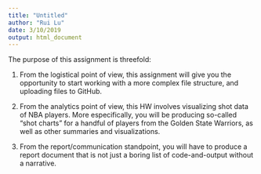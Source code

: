 ```yaml
---
title: "Untitled"
author: "Rui Lu"
date: 3/10/2019
output: html_document
---
```


The purpose of this assignment is threefold: 
1. From the logistical point of view, this assignment will give you the opportunity to start working with a more complex file structure, and uploading files to GitHub.

2.  From the analytics point of view, this HW involves visualizing shot data of NBA players. More especifically, you will be producing so-called “shot charts” for a handful of players from the Golden State Warriors, as well as other summaries and visualizations. 

3. From the report/communication standpoint, you will have to produce a report document that is not just a boring list of code-and-output without a narrative.
